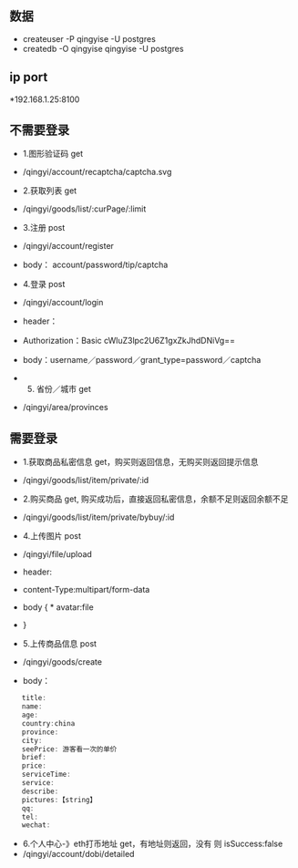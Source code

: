 ## 数据
  * createuser -P qingyise -U postgres
  * createdb -O qingyise qingyise -U postgres
  
## ip port
  *192.168.1.25:8100

## 不需要登录
  * 1.图形验证码 get
  * /qingyi/account/recaptcha/captcha.svg

  * 2.获取列表 get
  * /qingyi/goods/list/:curPage/:limit

  * 3.注册 post
  * /qingyi/account/register
  * body： account/password/tip/captcha

  * 4.登录 post
  * /qingyi/account/login
  * header：
  * Authorization：Basic cWluZ3lpc2U6Z1gxZkJhdDNiVg==

  * body：username／password／grant_type=password／captcha

  * 5. 省份／城市 get
  * /qingyi/area/provinces

## 需要登录
   * 1.获取商品私密信息 get，购买则返回信息，无购买则返回提示信息
   * /qingyi/goods/list/item/private/:id

   * 2.购买商品 get, 购买成功后，直接返回私密信息，余额不足则返回余额不足
   * /qingyi/goods/list/item/private/bybuy/:id

   * 4.上传图片 post
   * /qingyi/file/upload

   * header:
   * content-Type:multipart/form-data
   * body {
    *  avatar:file
   * }

   * 5.上传商品信息 post
   *  /qingyi/goods/create
   * body：
 ```javascript
    title:
    name: 
    age:
    country:china
    province:
    city:
    seePrice: 游客看一次的单价
    brief:
    price:
    serviceTime:
    service:
    describe:
    pictures:【string】
    qq:
    tel:
    wechat:
```

  * 6.个人中心-》eth打币地址 get，有地址则返回，没有 则 isSuccess:false
  * /qingyi/account/dobi/detailed



